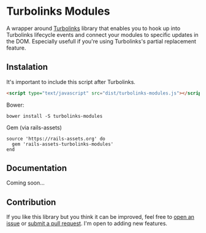# Turbolinks Modules

A wrapper around [Turbolinks](https://github.com/rails/turbolinks) library that enables you to hook up into Turbolinks lifecycle events and connect your modules to specific updates in the DOM. Especially usefull if you're using Turbolinks's partial replacement feature.

## Instalation

It's important to include this script after Turbolinks.

```html
<script type="text/javascript" src="dist/turbolinks-modules.js"></script>
```

 Bower:
 ```
 bower install -S turbolinks-modules
 ```

 Gem (via rails-assets)
 ```
 source 'https://rails-assets.org' do
   gem 'rails-assets-turbolinks-modules'
 end
 ```

## Documentation
Coming soon...

## Contribution
If you like this library but you think it can be improved, feel free to [open an issue](https://github.com/ilucin/turbolinks-modules/issues/new) or [submit a pull request](https://github.com/ilucin/turbolinks-modules/pulls). I'm open to adding new features.
